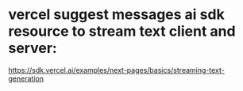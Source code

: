 # vercel suggest messages ai sdk resource to stream text client and server:
https://sdk.vercel.ai/examples/next-pages/basics/streaming-text-generation